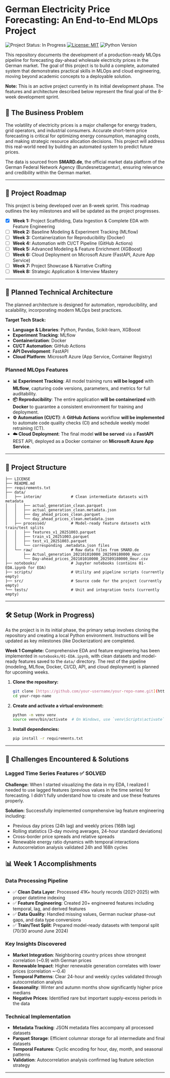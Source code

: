 # German Electricity Price Forecasting: An End-to-End MLOps Project

![Project Status: In Progress](https://img.shields.io/badge/status-in%20progress-blue)
[![License: MIT](https://img.shields.io/badge/License-MIT-yellow.svg)](https://opensource.org/licenses/MIT)
![Python Version](https://img.shields.io/badge/python-3.17-blue.svg)

This repository documents the development of a production-ready MLOps pipeline for forecasting day-ahead wholesale electricity prices in the German market. The goal of this project is to build a complete, automated system that demonstrates practical skills in MLOps and cloud engineering, moving beyond academic concepts to a deployable solution.

**Note:** This is an active project currently in its initial development phase. The features and architecture described below represent the final goal of the 8-week development sprint.

## 🎯 The Business Problem

The volatility of electricity prices is a major challenge for energy traders, grid operators, and industrial consumers. Accurate short-term price forecasting is critical for optimizing energy consumption, managing costs, and making strategic resource allocation decisions. This project will address this real-world need by building an automated system to predict future prices.

The data is sourced from **SMARD.de**, the official market data platform of the German Federal Network Agency (Bundesnetzagentur), ensuring relevance and credibility within the German market.

---

## 🚧 Project Roadmap

This project is being developed over an 8-week sprint. This roadmap outlines the key milestones and will be updated as the project progresses.

* [x] **Week 1:** Project Scaffolding, Data Ingestion & Complete EDA with Feature Engineering
* [ ] **Week 2:** Baseline Modeling & Experiment Tracking (MLflow)
* [ ] **Week 3:** Containerization for Reproducibility (Docker)
* [ ] **Week 4:** Automation with CI/CT Pipeline (GitHub Actions)
* [ ] **Week 5:** Advanced Modeling & Feature Enrichment (XGBoost)
* [ ] **Week 6:** Cloud Deployment on Microsoft Azure (FastAPI, Azure App Service)
* [ ] **Week 7:** Project Showcase & Narrative Crafting
* [ ] **Week 8:** Strategic Application & Interview Mastery

---

## 🔧 Planned Technical Architecture

The planned architecture is designed for automation, reproducibility, and scalability, incorporating modern MLOps best practices.

**Target Tech Stack:**

* **Language & Libraries**: Python, Pandas, Scikit-learn, XGBoost
* **Experiment Tracking**: MLflow
* **Containerization**: Docker
* **CI/CT Automation**: GitHub Actions
* **API Development**: FastAPI
* **Cloud Platform**: Microsoft Azure (App Service, Container Registry)

### Planned MLOps Features

* **📊 Experiment Tracking**: All model training runs **will be logged** with **MLflow**, capturing code versions, parameters, and metrics for full auditability.
* **📦 Reproducibility**: The entire application **will be containerized** with **Docker** to guarantee a consistent environment for training and deployment.
* **⚙️ Automation (CI/CT)**: A **GitHub Actions** workflow **will be implemented** to automate code quality checks (CI) and schedule weekly model retraining (CT).
* **☁️ Cloud Deployment**: The final model **will be served** via a **FastAPI** REST API, deployed as a Docker container on **Microsoft Azure App Service**.

---

## 📁 Project Structure

```text
├── LICENSE
├── README.md
├── requirements.txt
├── data/
│   ├── interim/             # Clean intermediate datasets with metadata
│   │   ├── actual_generation_clean.parquet
│   │   ├── actual_generation_clean.metadata.json
│   │   ├── day_ahead_prices_clean.parquet
│   │   └── day_ahead_prices_clean.metadata.json
│   ├── processed/           # Model-ready feature datasets with train/test splits
│   │   ├── features_v1_20251003.parquet
│   │   ├── train_v1_20251003.parquet
│   │   ├── test_v1_20251003.parquet
│   │   └── corresponding .metadata.json files
│   └── raw/                 # Raw data files from SMARD.de
│       ├── Actual_generation_202101010000_202509180000_Hour.csv
│       └── Day-ahead_prices_202101010000_202509180000_Hour.csv
├── notebooks/               # Jupyter notebooks (contains 01-EDA.ipynb for EDA)
├── scripts/                 # Utility and pipeline scripts (currently empty)
├── src/                     # Source code for the project (currently empty)
└── tests/                   # Unit and integration tests (currently empty)
```

---

## 🛠️ Setup (Work in Progress)

As the project is in its initial phase, the primary setup involves cloning the repository and creating a local Python environment. Instructions will be updated as key milestones (like Dockerization) are completed.

**Week 1 Complete:** Comprehensive EDA and feature engineering has been implemented in `notebooks/01-EDA.ipynb`, with clean datasets and model-ready features saved to the `data/` directory. The rest of the pipeline (modeling, MLflow, Docker, CI/CD, API, and cloud deployment) is planned for upcoming weeks.

1. **Clone the repository:**

    ```bash
    git clone [https://github.com/your-username/your-repo-name.git](https://github.com/your-username/your-repo-name.git)
    cd your-repo-name
    ```

2. **Create and activate a virtual environment:**

    ```bash
    python -m venv venv
    source venv/bin/activate  # On Windows, use `venv\Scripts\activate`
    ```

3. **Install dependencies:**

    ```bash
    pip install -r requirements.txt
    ```

---

## 🚩 Challenges Encountered & Solutions

### Lagged Time Series Features ✅ **SOLVED**

**Challenge:** When I started visualizing the data in my EDA, I realized I needed to use lagged features (previous values in the time series) for forecasting. I didn't fully understand how to create and use these features properly.

**Solution:** Successfully implemented comprehensive lag feature engineering including:

* Previous day prices (24h lag) and weekly prices (168h lag)
* Rolling statistics (3-day moving averages, 24-hour standard deviations)
* Cross-border price spreads and relative spreads
* Renewable energy ratio dynamics with temporal interactions
* Autocorrelation analysis validated 24h and 168h cycles

## 📊 Week 1 Accomplishments

### Data Processing Pipeline

* ✅ **Clean Data Layer**: Processed 41K+ hourly records (2021-2025) with proper datetime indexing
* ✅ **Feature Engineering**: Created 20+ engineered features including temporal, lag, and derived features
* ✅ **Data Quality**: Handled missing values, German nuclear phase-out gaps, and data type conversions
* ✅ **Train/Test Split**: Prepared model-ready datasets with temporal split (70/30 around June 2024)

### Key Insights Discovered

* **Market Integration**: Neighboring country prices show strongest correlation (~0.9) with German prices
* **Renewable Impact**: Higher renewable generation correlates with lower prices (correlation ~-0.4)
* **Temporal Patterns**: Clear 24-hour and weekly cycles validated through autocorrelation analysis
* **Seasonality**: Winter and autumn months show significantly higher price medians
* **Negative Prices**: Identified rare but important supply-excess periods in the data

### Technical Implementation

* **Metadata Tracking**: JSON metadata files accompany all processed datasets
* **Parquet Storage**: Efficient columnar storage for all intermediate and final datasets
* **Temporal Features**: Cyclic encoding for hour, day, month, and seasonal patterns
* **Validation**: Autocorrelation analysis confirmed lag feature selection strategy

---

